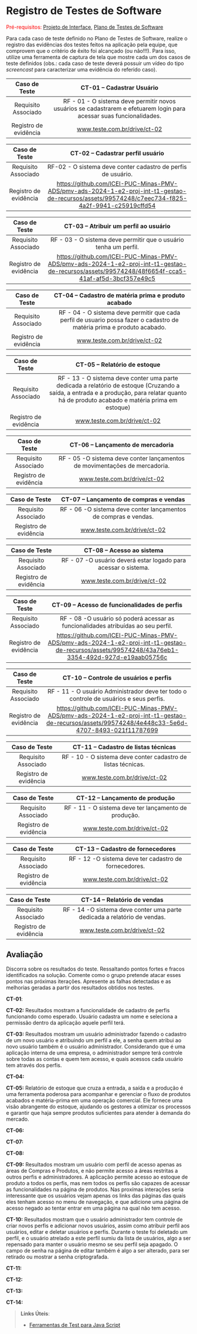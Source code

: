 # Registro de Testes de Software

<span style="color:red">Pré-requisitos: <a href="3-Projeto de Interface.md"> Projeto de Interface</a></span>, <a href="8-Plano de Testes de Software.md"> Plano de Testes de Software</a>

Para cada caso de teste definido no Plano de Testes de Software, realize o registro das evidências dos testes feitos na aplicação pela equipe, que comprovem que o critério de êxito foi alcançado (ou não!!!). Para isso, utilize uma ferramenta de captura de tela que mostre cada um dos casos de teste definidos (obs.: cada caso de teste deverá possuir um vídeo do tipo _screencast_ para caracterizar uma evidência do referido caso).

| **Caso de Teste** 	| **CT-01 – Cadastrar Usuário** 	|
|:---:	|:---:	|
|	Requisito Associado 	| RF - 01 - O sistema deve permitir novos usuários se cadastrarem e efetuarem login para acessar suas funcionalidades. |
|Registro de evidência | www.teste.com.br/drive/ct-02 |

| **Caso de Teste** 	| **CT-02 – Cadastrar perfil usuário** 	|
|:---:	|:---:	|
|	Requisito Associado 	| RF-02 - O sistema deve conter cadastro de perfis de usuário. |
|Registro de evidência | https://github.com/ICEI-PUC-Minas-PMV-ADS/pmv-ads-2024-1-e2-proj-int-t1-gestao-de-recursos/assets/99574248/c7eec734-f825-4a2f-9941-c25919cffd54 |

| **Caso de Teste** 	| **CT-03 – Atribuir um perfil ao usuário**|
|:---:	|:---: |
|	Requisito Associado 	| RF - 03 - O sistema deve permitir que o usuário tenha um perfil. |
|Registro de evidência | https://github.com/ICEI-PUC-Minas-PMV-ADS/pmv-ads-2024-1-e2-proj-int-t1-gestao-de-recursos/assets/99574248/48f6654f-cca5-41af-af5d-3bcf357e49c5 |

| **Caso de Teste** 	| **CT-04 – Cadastro de matéria prima e produto acabado** 	|
|:---:	|:---:	|
|	Requisito Associado 	| RF - 04 - O sistema deve permitir que cada perfil de usuario possa fazer o cadastro de matéria prima e produto acabado. |
|Registro de evidência | www.teste.com.br/drive/ct-02 |

| **Caso de Teste** 	| **CT-05 – Relatório de estoque** 	|
|:---:	|:---:	|
|	Requisito Associado 	| RF - 13 - O sistema deve conter uma parte dedicada a relatório de estoque (Cruzando a saída, a entrada e a produção, para relatar quanto há de produto acabado e matéria prima em estoque) |
|Registro de evidência | www.teste.com.br/drive/ct-02 |

| **Caso de Teste** 	| **CT-06 – Lançamento de mercadoria** 	|
|:---:	|:---:	|
|	Requisito Associado 	| RF - 05 -O sistema deve conter lançamentos de movimentações de mercadoria. |
|Registro de evidência | www.teste.com.br/drive/ct-02 |


| **Caso de Teste** 	| **CT-07 – Lançamento de compras e vendas** |
|:---:	|:---:	|
|	Requisito Associado 	| RF - 06 -O sistema deve conter lançamentos de compras e vendas. |
|Registro de evidência | www.teste.com.br/drive/ct-02 |


| **Caso de Teste** 	| **CT-08 – Acesso ao sistema** 	|
|:---:	|:---:	|
|	Requisito Associado 	| RF - 07 -O usuário deverá estar logado para acessar o sistema. |
|Registro de evidência | www.teste.com.br/drive/ct-02 |


| **Caso de Teste** 	| **CT-09 – Acesso de funcionalidades de perfis** 	|
|:---:	|:---:	|
|	Requisito Associado 	| RF - 08 -O usuário só poderá acessar as funcionalidades atribuídas ao seu perfil. |
|Registro de evidência | https://github.com/ICEI-PUC-Minas-PMV-ADS/pmv-ads-2024-1-e2-proj-int-t1-gestao-de-recursos/assets/99574248/43a76eb1-3354-492d-927d-e19aab05756c |


| **Caso de Teste** 	| **CT-10 – Controle de usuários e perfis** 	|
|:---:	|:---:	|
|	Requisito Associado 	| RF - 11 - O usuário Administrador deve ter todo o controle de usuários e seus perfis. |
|Registro de evidência | https://github.com/ICEI-PUC-Minas-PMV-ADS/pmv-ads-2024-1-e2-proj-int-t1-gestao-de-recursos/assets/99574248/4e448c33-5e6d-4707-8493-021f11787699 |


| **Caso de Teste** 	| **CT-11 – Cadastro de listas técnicas** 	|
|:---:	|:---:	|
|	Requisito Associado 	| RF - 10 - O sistema deve conter cadastro de listas técnicas. |
|Registro de evidência | www.teste.com.br/drive/ct-02 |

| **Caso de Teste** 	| **CT-12 – Lançamento de produção** 	|
|:---:	|:---:	|
|	Requisito Associado 	| RF - 11 - O sistema deve ter lançamento de produção. |
|Registro de evidência | www.teste.com.br/drive/ct-02 |

| **Caso de Teste** 	| **CT-13 – Cadastro de fornecedores** 	|
|:---:	|:---:	|
|	Requisito Associado 	| RF - 12 -O sistema deve ter cadastro de fornecedores. |
|Registro de evidência | www.teste.com.br/drive/ct-02 |

| **Caso de Teste** 	| **CT-14 – Relatório de vendas** 	|
|:---:	|:---:	|
|	Requisito Associado 	| RF - 14 -O sistema deve conter uma parte dedicada a relatório de vendas.   |
|Registro de evidência | www.teste.com.br/drive/ct-02 |

## Avaliação

Discorra sobre os resultados do teste. Ressaltando pontos fortes e fracos identificados na solução. Comente como o grupo pretende atacar esses pontos nas próximas iterações. Apresente as falhas detectadas e as melhorias geradas a partir dos resultados obtidos nos testes.

**CT-01**: 

**CT-02:** Resultados mostram a funcionalidade de cadastro de perfis funcionando como esperado. Usuário cadastra um nome e seleciona a permissão dentro da aplicação aquele perfil terá. 

**CT-03:** Resultados mostram um usuário administrador fazendo o cadastro de um novo usuário e atribuindo um perfil a ele, a senha quem atribui ao novo usuário também é o usuário administrador. Considerando que é uma aplicação interna de uma empresa, o administrador sempre terá controle sobre todas as contas e quem tem acesso, e quais acessos cada usuário tem através dos perfis. 

**CT-04:** 

**CT-05:** Relatório de estoque que cruza a entrada, a saída e a produção é uma ferramenta poderosa para acompanhar e gerenciar o fluxo de produtos acabados e matéria-prima em uma operação comercial. Ele fornece uma visão abrangente do estoque, ajudando os gestores a otimizar os processos e garantir que haja sempre produtos suficientes para atender à demanda do mercado.

**CT-06:**

**CT-07:**

**CT-08:** 

**CT-09:** Resultados mostram um usuário com perfil de acesso apenas as áreas de Compras e Produtos, e não permite acesso a áreas restritas a outros perfis e administradores. A aplicação permite acesso ao estoque de produto a todos os perfis, mas nem todos os perfis são capazes de acessar as funcionalidades na página de produtos. Nas proxímas interações seria interessante que os usuários vejam apenas os links das páginas das quais eles tenham acesso no menu de navegação, e que adicione uma página de acesso negado ao tentar entrar em uma página na qual não tem acesso.

**CT-10:** Resultados mostram que o usuário administrador tem controle de criar novos perfis e adicionar novos usuários, assim como atribuir perfil aos usuários, editar e deletar usuários e perfis. Durante o teste foi deletado um perfil, e o usuário atrelado a este perfil sumiu da lista de usuários, algo a ser repensado para manter o usuário mesmo se seu perfil seja apagado. O campo de senha na página de editar também é algo a ser alterado, para ser retirado ou mostrar a senha criptografada. 

**CT-11:** 

**CT-12:**

**CT-13:**

**CT-14:**


> **Links Úteis**:
> - [Ferramentas de Test para Java Script](https://geekflare.com/javascript-unit-testing/)
